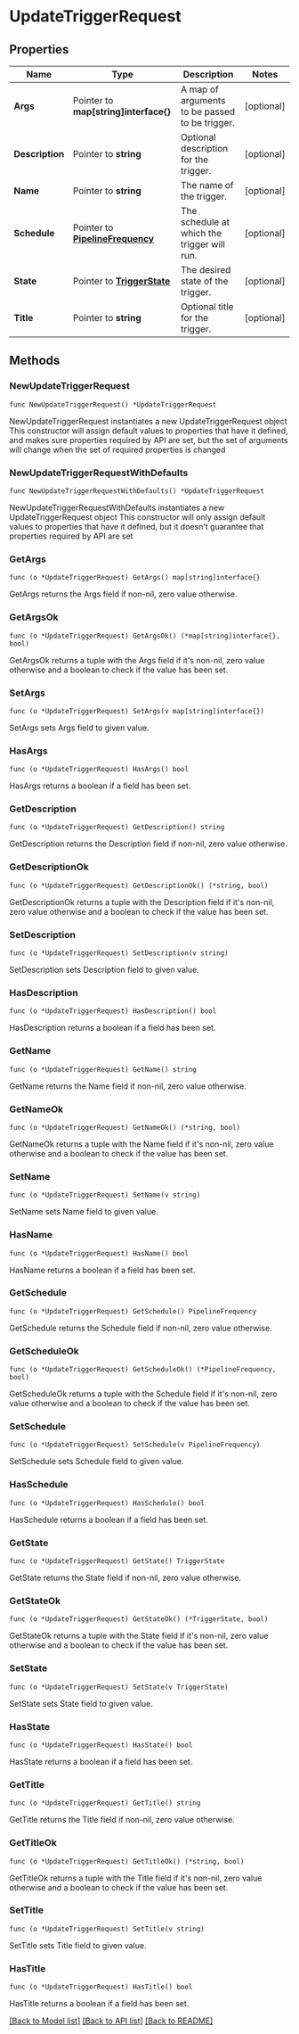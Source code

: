 # UpdateTriggerRequest

## Properties

Name | Type | Description | Notes
------------ | ------------- | ------------- | -------------
**Args** | Pointer to **map[string]interface{}** | A map of arguments to be passed to be trigger. | [optional] 
**Description** | Pointer to **string** | Optional description for the trigger. | [optional] 
**Name** | Pointer to **string** | The name of the trigger. | [optional] 
**Schedule** | Pointer to [**PipelineFrequency**](PipelineFrequency.md) | The schedule at which the trigger will run. | [optional] 
**State** | Pointer to [**TriggerState**](TriggerState.md) | The desired state of the trigger. | [optional] 
**Title** | Pointer to **string** | Optional title for the trigger. | [optional] 

## Methods

### NewUpdateTriggerRequest

`func NewUpdateTriggerRequest() *UpdateTriggerRequest`

NewUpdateTriggerRequest instantiates a new UpdateTriggerRequest object
This constructor will assign default values to properties that have it defined,
and makes sure properties required by API are set, but the set of arguments
will change when the set of required properties is changed

### NewUpdateTriggerRequestWithDefaults

`func NewUpdateTriggerRequestWithDefaults() *UpdateTriggerRequest`

NewUpdateTriggerRequestWithDefaults instantiates a new UpdateTriggerRequest object
This constructor will only assign default values to properties that have it defined,
but it doesn't guarantee that properties required by API are set

### GetArgs

`func (o *UpdateTriggerRequest) GetArgs() map[string]interface{}`

GetArgs returns the Args field if non-nil, zero value otherwise.

### GetArgsOk

`func (o *UpdateTriggerRequest) GetArgsOk() (*map[string]interface{}, bool)`

GetArgsOk returns a tuple with the Args field if it's non-nil, zero value otherwise
and a boolean to check if the value has been set.

### SetArgs

`func (o *UpdateTriggerRequest) SetArgs(v map[string]interface{})`

SetArgs sets Args field to given value.

### HasArgs

`func (o *UpdateTriggerRequest) HasArgs() bool`

HasArgs returns a boolean if a field has been set.

### GetDescription

`func (o *UpdateTriggerRequest) GetDescription() string`

GetDescription returns the Description field if non-nil, zero value otherwise.

### GetDescriptionOk

`func (o *UpdateTriggerRequest) GetDescriptionOk() (*string, bool)`

GetDescriptionOk returns a tuple with the Description field if it's non-nil, zero value otherwise
and a boolean to check if the value has been set.

### SetDescription

`func (o *UpdateTriggerRequest) SetDescription(v string)`

SetDescription sets Description field to given value.

### HasDescription

`func (o *UpdateTriggerRequest) HasDescription() bool`

HasDescription returns a boolean if a field has been set.

### GetName

`func (o *UpdateTriggerRequest) GetName() string`

GetName returns the Name field if non-nil, zero value otherwise.

### GetNameOk

`func (o *UpdateTriggerRequest) GetNameOk() (*string, bool)`

GetNameOk returns a tuple with the Name field if it's non-nil, zero value otherwise
and a boolean to check if the value has been set.

### SetName

`func (o *UpdateTriggerRequest) SetName(v string)`

SetName sets Name field to given value.

### HasName

`func (o *UpdateTriggerRequest) HasName() bool`

HasName returns a boolean if a field has been set.

### GetSchedule

`func (o *UpdateTriggerRequest) GetSchedule() PipelineFrequency`

GetSchedule returns the Schedule field if non-nil, zero value otherwise.

### GetScheduleOk

`func (o *UpdateTriggerRequest) GetScheduleOk() (*PipelineFrequency, bool)`

GetScheduleOk returns a tuple with the Schedule field if it's non-nil, zero value otherwise
and a boolean to check if the value has been set.

### SetSchedule

`func (o *UpdateTriggerRequest) SetSchedule(v PipelineFrequency)`

SetSchedule sets Schedule field to given value.

### HasSchedule

`func (o *UpdateTriggerRequest) HasSchedule() bool`

HasSchedule returns a boolean if a field has been set.

### GetState

`func (o *UpdateTriggerRequest) GetState() TriggerState`

GetState returns the State field if non-nil, zero value otherwise.

### GetStateOk

`func (o *UpdateTriggerRequest) GetStateOk() (*TriggerState, bool)`

GetStateOk returns a tuple with the State field if it's non-nil, zero value otherwise
and a boolean to check if the value has been set.

### SetState

`func (o *UpdateTriggerRequest) SetState(v TriggerState)`

SetState sets State field to given value.

### HasState

`func (o *UpdateTriggerRequest) HasState() bool`

HasState returns a boolean if a field has been set.

### GetTitle

`func (o *UpdateTriggerRequest) GetTitle() string`

GetTitle returns the Title field if non-nil, zero value otherwise.

### GetTitleOk

`func (o *UpdateTriggerRequest) GetTitleOk() (*string, bool)`

GetTitleOk returns a tuple with the Title field if it's non-nil, zero value otherwise
and a boolean to check if the value has been set.

### SetTitle

`func (o *UpdateTriggerRequest) SetTitle(v string)`

SetTitle sets Title field to given value.

### HasTitle

`func (o *UpdateTriggerRequest) HasTitle() bool`

HasTitle returns a boolean if a field has been set.


[[Back to Model list]](../README.md#documentation-for-models) [[Back to API list]](../README.md#documentation-for-api-endpoints) [[Back to README]](../README.md)


